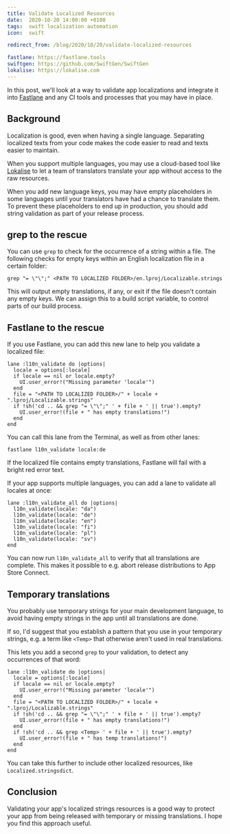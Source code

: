 ```yaml
---
title: Validate Localized Resources
date:  2020-10-20 14:00:00 +0100
tags:  swift localization automation
icon:  swift

redirect_from: /blog/2020/10/20/validate-localized-resources

fastlane: https://fastlane.tools 
swiftgen: https://github.com/SwiftGen/SwiftGen
lokalise: https://lokalise.com
---
```


In this post, we'll look at a way to validate app localizations and integrate it into [Fastlane]({{page.fastlane}}) and any CI tools and processes that you may have in place.


## Background

Localization is good, even when having a single language. Separating localized texts from your code makes the code easier to read and texts easier to maintain.

When you support multiple languages, you may use a cloud-based tool like [Lokalise]({{page.lokalise}}) to let a team of translators translate your app without access to the raw resources.

When you add new language keys, you may have empty placeholders in some languages until your translators have had a chance to translate them. To prevent these placeholders to end up in production, you should add string validation as part of your release process.


## grep to the rescue

You can use `grep` to check for the occurrence of a string within a file. The following checks for empty keys within an English localization file in a certain folder:

```
grep "= \"\";" <PATH TO LOCALIZED FOLDER>/en.lproj/Localizable.strings
```

This will output empty translations, if any, or exit if the file doesn't contain any empty keys. We can assign this to a build script variable, to control parts of our build process.


## Fastlane to the rescue

If you use Fastlane, you can add this new lane to help you validate a localized file:

```
lane :l10n_validate do |options|
  locale = options[:locale]
  if locale == nil or locale.empty?
    UI.user_error!("Missing parameter 'locale'")
  end
  file = "<PATH TO LOCALIZED FOLDER>/" + locale + ".lproj/Localizable.strings"
  if !sh('cd .. && grep "= \"\";" ' + file + ' || true').empty?
    UI.user_error!(file + " has empty translations!")
  end
end
```

You can call this lane from the Terminal, as well as from other lanes:

```
fastlane l10n_validate locale:de
```

If the localized file contains empty translations, Fastlane will fail with a bright red error text.

If your app supports multiple languages, you can add a lane to validate all locales at once:

```
lane :l10n_validate_all do |options|
  l10n_validate(locale: "da")
  l10n_validate(locale: "de")
  l10n_validate(locale: "en")
  l10n_validate(locale: "fi")
  l10n_validate(locale: "pl")
  l10n_validate(locale: "sv")
end
```

You can now run `l10n_validate_all` to verify that all translations are complete. This makes it possible to e.g. abort release distributions to App Store Connect.


## Temporary translations

You probably use temporary strings for your main development language, to avoid having empty strings in the app until all translations are done. 

If so, I'd suggest that you establish a pattern that you use in your temporary strings, e.g. a term like `<Temp>` that otherwise aren't used in real translations.

This lets you add a second `grep` to your validation, to detect any occurrences of that word:

```
lane :l10n_validate do |options|
  locale = options[:locale]
  if locale == nil or locale.empty?
    UI.user_error!("Missing parameter 'locale'")
  end
  file = "<PATH TO LOCALIZED FOLDER>/" + locale + ".lproj/Localizable.strings"
  if !sh('cd .. && grep "= \"\";" ' + file + ' || true').empty?
    UI.user_error!(file + " has empty translations!")
  end
  if !sh('cd .. && grep <Temp> ' + file + ' || true').empty?
    UI.user_error!(file + " has temp translations!")
  end
end
```

You can take this further to include other localized resources, like `Localized.stringsdict`.


## Conclusion

Validating your app's localized strings resources is a good way to protect your app from being released with temporary or missing translations. I hope you find this approach useful.